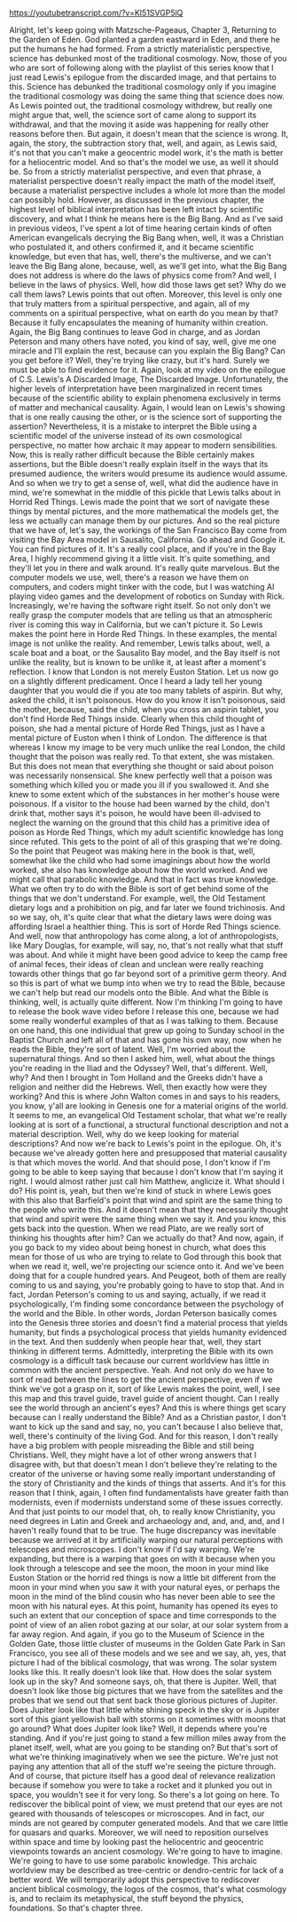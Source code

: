 https://youtubetranscript.com/?v=KI51SVGP5lQ

 Alright, let's keep going with Matzsche-Pageaus, Chapter 3, Returning to the Garden of Eden. God planted a garden eastward in Eden, and there he put the humans he had formed. From a strictly materialistic perspective, science has debunked most of the traditional cosmology. Now, those of you who are sort of following along with the playlist of this series know that I just read Lewis's epilogue from the discarded image, and that pertains to this. Science has debunked the traditional cosmology only if you imagine the traditional cosmology was doing the same thing that science does now. As Lewis pointed out, the traditional cosmology withdrew, but really one might argue that, well, the science sort of came along to support its withdrawal, and that the moving it aside was happening for really other reasons before then. But again, it doesn't mean that the science is wrong. It, again, the story, the subtraction story that, well, and again, as Lewis said, it's not that you can't make a geocentric model work, it's the math is better for a heliocentric model. And so that's the model we use, as well it should be. So from a strictly materialist perspective, and even that phrase, a materialist perspective doesn't really impact the math of the model itself, because a materialist perspective includes a whole lot more than the model can possibly hold. However, as discussed in the previous chapter, the highest level of biblical interpretation has been left intact by scientific discovery, and what I think he means here is the Big Bang. And as I've said in previous videos, I've spent a lot of time hearing certain kinds of often American evangelicals decrying the Big Bang when, well, it was a Christian who postulated it, and others confirmed it, and it became scientific knowledge, but even that has, well, there's the multiverse, and we can't leave the Big Bang alone, because, well, as we'll get into, what the Big Bang does not address is where do the laws of physics come from? And well, I believe in the laws of physics. Well, how did those laws get set? Why do we call them laws? Lewis points that out often. Moreover, this level is only one that truly matters from a spiritual perspective, and again, all of my comments on a spiritual perspective, what on earth do you mean by that? Because it fully encapsulates the meaning of humanity within creation. Again, the Big Bang continues to leave God in charge, and as Jordan Peterson and many others have noted, you kind of say, well, give me one miracle and I'll explain the rest, because can you explain the Big Bang? Can you get before it? Well, they're trying like crazy, but it's hard. Surely we must be able to find evidence for it. Again, look at my video on the epilogue of C.S. Lewis's A Discarded Image, The Discarded Image. Unfortunately, the higher levels of interpretation have been marginalized in recent times because of the scientific ability to explain phenomena exclusively in terms of matter and mechanical causality. Again, I would lean on Lewis's showing that is one really causing the other, or is the science sort of supporting the assertion? Nevertheless, it is a mistake to interpret the Bible using a scientific model of the universe instead of its own cosmological perspective, no matter how archaic it may appear to modern sensibilities. Now, this is really rather difficult because the Bible certainly makes assertions, but the Bible doesn't really explain itself in the ways that its presumed audience, the writers would presume its audience would assume. And so when we try to get a sense of, well, what did the audience have in mind, we're somewhat in the middle of this pickle that Lewis talks about in Horrid Red Things. Lewis made the point that we sort of navigate these things by mental pictures, and the more mathematical the models get, the less we actually can manage them by our pictures. And so the real picture that we have of, let's say, the workings of the San Francisco Bay come from visiting the Bay Area model in Sausalito, California. Go ahead and Google it. You can find pictures of it. It's a really cool place, and if you're in the Bay Area, I highly recommend giving it a little visit. It's quite something, and they'll let you in there and walk around. It's really quite marvelous. But the computer models we use, well, there's a reason we have them on computers, and coders might tinker with the code, but I was watching AI playing video games and the development of robotics on Sunday with Rick. Increasingly, we're having the software right itself. So not only don't we really grasp the computer models that are telling us that an atmospheric river is coming this way in California, but we can't picture it. So Lewis makes the point here in Horde Red Things. In these examples, the mental image is not unlike the reality. And remember, Lewis talks about, well, a scale boat and a boat, or the Sausalito Bay model, and the Bay itself is not unlike the reality, but is known to be unlike it, at least after a moment's reflection. I know that London is not merely Euston Station. Let us now go on a slightly different predicament. Once I heard a lady tell her young daughter that you would die if you ate too many tablets of aspirin. But why, asked the child, it isn't poisonous. How do you know it isn't poisonous, said the mother, because, said the child, when you cross an aspirin tablet, you don't find Horde Red Things inside. Clearly when this child thought of poison, she had a mental picture of Horde Red Things, just as I have a mental picture of Euston when I think of London. The difference is that whereas I know my image to be very much unlike the real London, the child thought that the poison was really red. To that extent, she was mistaken. But this does not mean that everything she thought or said about poison was necessarily nonsensical. She knew perfectly well that a poison was something which killed you or made you ill if you swallowed it. And she knew to some extent which of the substances in her mother's house were poisonous. If a visitor to the house had been warned by the child, don't drink that, mother says it's poison, he would have been ill-advised to neglect the warning on the ground that this child has a primitive idea of poison as Horde Red Things, which my adult scientific knowledge has long since refuted. This gets to the point of all of this grasping that we're doing. So the point that Peugeot was making here in the book is that, well, somewhat like the child who had some imaginings about how the world worked, she also has knowledge about how the world worked. And we might call that parabolic knowledge. And that in fact was true knowledge. What we often try to do with the Bible is sort of get behind some of the things that we don't understand. For example, well, the Old Testament dietary logs and a prohibition on pig, and far later we found trichinosis. And so we say, oh, it's quite clear that what the dietary laws were doing was affording Israel a healthier thing. This is sort of Horde Red Things science. And well, now that anthropology has come along, a lot of anthropologists, like Mary Douglas, for example, will say, no, that's not really what that stuff was about. And while it might have been good advice to keep the camp free of animal feces, their ideas of clean and unclean were really reaching towards other things that go far beyond sort of a primitive germ theory. And so this is part of what we bump into when we try to read the Bible, because we can't help but read our models onto the Bible. And what the Bible is thinking, well, is actually quite different. Now I'm thinking I'm going to have to release the book wave video before I release this one, because we had some really wonderful examples of that as I was talking to them. Because on one hand, this one individual that grew up going to Sunday school in the Baptist Church and left all of that and has gone his own way, now when he reads the Bible, they're sort of latent. Well, I'm worried about the supernatural things. And so then I asked him, well, what about the things you're reading in the Iliad and the Odyssey? Well, that's different. Well, why? And then I brought in Tom Holland and the Greeks didn't have a religion and neither did the Hebrews. Well, then exactly how were they working? And this is where John Walton comes in and says to his readers, you know, y'all are looking in Genesis one for a material origins of the world. It seems to me, an evangelical Old Testament scholar, that what we're really looking at is sort of a functional, a structural functional description and not a material description. Well, why do we keep looking for material descriptions? And now we're back to Lewis's point in the epilogue. Oh, it's because we've already gotten here and presupposed that material causality is that which moves the world. And that should pose, I don't know if I'm going to be able to keep saying that because I don't know that I'm saying it right. I would almost rather just call him Matthew, anglicize it. What should I do? His point is, yeah, but then we're kind of stuck in where Lewis goes with this also that Barfield's point that wind and spirit are the same thing to the people who write this. And it doesn't mean that they necessarily thought that wind and spirit were the same thing when we say it. And you know, this gets back into the question. When we read Plato, are we really sort of thinking his thoughts after him? Can we actually do that? And now, again, if you go back to my video about being honest in church, what does this mean for those of us who are trying to relate to God through this book that when we read it, well, we're projecting our science onto it. And we've been doing that for a couple hundred years. And Peugeot, both of them are really coming to us and saying, you're probably going to have to stop that. And in fact, Jordan Peterson's coming to us and saying, actually, if we read it psychologically, I'm finding some concordance between the psychology of the world and the Bible. In other words, Jordan Peterson basically comes into the Genesis three stories and doesn't find a material process that yields humanity, but finds a psychological process that yields humanity evidenced in the text. And then suddenly when people hear that, well, they start thinking in different terms. Admittedly, interpreting the Bible with its own cosmology is a difficult task because our current worldview has little in common with the ancient perspective. Yeah. And not only do we have to sort of read between the lines to get the ancient perspective, even if we think we've got a grasp on it, sort of like Lewis makes the point, well, I see this map and this travel guide, travel guide of ancient thought. Can I really see the world through an ancient's eyes? And this is where things get scary because can I really understand the Bible? And as a Christian pastor, I don't want to kick up the sand and say, no, you can't because I also believe that, well, there's continuity of the living God. And for this reason, I don't really have a big problem with people misreading the Bible and still being Christians. Well, they might have a lot of other wrong answers that I disagree with, but that doesn't mean I don't believe they're relating to the creator of the universe or having some really important understanding of the story of Christianity and the kinds of things that asserts. And it's for this reason that I think, again, I often find fundamentalists have greater faith than modernists, even if modernists understand some of these issues correctly. And that just points to our model that, oh, to really know Christianity, you need degrees in Latin and Greek and archaeology and, and, and, and, and I haven't really found that to be true. The huge discrepancy was inevitable because we arrived at it by artificially warping our natural perceptions with telescopes and microscopes. I don't know if I'd say warping. We're expanding, but there is a warping that goes on with it because when you look through a telescope and see the moon, the moon in your mind like Euston Station or the horrid red things is now a little bit different from the moon in your mind when you saw it with your natural eyes, or perhaps the moon in the mind of the blind cousin who has never been able to see the moon with his natural eyes. At this point, humanity has opened its eyes to such an extent that our conception of space and time corresponds to the point of view of an alien robot gazing at our solar, at our solar system from a far away region. And again, if you go to the Museum of Science in the Golden Gate, those little cluster of museums in the Golden Gate Park in San Francisco, you see all of these models and we see and we say, ah, yes, that picture I had of the biblical cosmology, that was wrong. The solar system looks like this. It really doesn't look like that. How does the solar system look up in the sky? And someone says, oh, that there is Jupiter. Well, that doesn't look like those big pictures that we have from the satellites and the probes that we send out that sent back those glorious pictures of Jupiter. Does Jupiter look like that little white shining speck in the sky or is Jupiter sort of this giant yellowish ball with storms on it sometimes with moons that go around? What does Jupiter look like? Well, it depends where you're standing. And if you're just going to stand a few million miles away from the planet itself, well, what are you going to be standing on? But that's sort of what we're thinking imaginatively when we see the picture. We're just not paying any attention that all of the stuff we're seeing the picture through. And of course, that picture itself has a good deal of relevance realization because if somehow you were to take a rocket and it plunked you out in space, you wouldn't see it for very long. So there's a lot going on here. To rediscover the biblical point of view, we must pretend that our eyes are not geared with thousands of telescopes or microscopes. And in fact, our minds are not geared by computer generated models. And that we care little for quasars and quarks. Moreover, we will need to reposition ourselves within space and time by looking past the heliocentric and geocentric viewpoints towards an ancient cosmology. We're going to have to imagine. We're going to have to use some parabolic knowledge. This archaic worldview may be described as tree-centric or dendro-centric for lack of a better word. We will temporarily adopt this perspective to rediscover ancient biblical cosmology, the logos of the cosmos, that's what cosmology is, and to reclaim its metaphysical, the stuff beyond the physics, foundations. So that's chapter three.